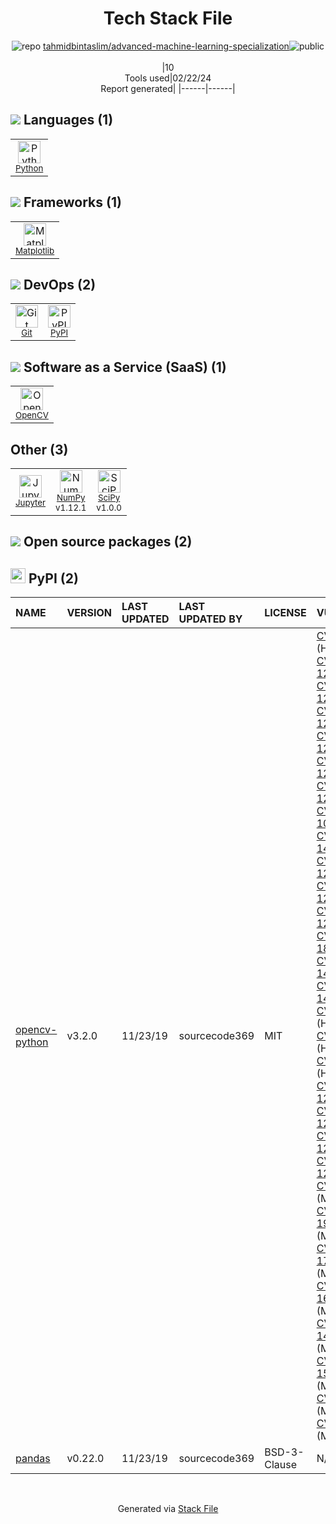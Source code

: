 <!--
&lt;--- Readme.md Snippet without images Start ---&gt;
## Tech Stack
tahmidbintaslim/advanced-machine-learning-specialization is built on the following main stack:

- [Python](https://www.python.org) – Languages
- [Matplotlib](http://matplotlib.org) – Charting Libraries
- [OpenCV](http://opencv.org/) – Image Processing and Management
- [Jupyter](http://jupyter.org) – Data Science Notebooks
- [NumPy](http://www.numpy.org/) – Data Science Tools
- [SciPy](http://www.scipy.org) – Data Science Tools

Full tech stack [here](/techstack.md)

&lt;--- Readme.md Snippet without images End ---&gt;

&lt;--- Readme.md Snippet with images Start ---&gt;
## Tech Stack
tahmidbintaslim/advanced-machine-learning-specialization is built on the following main stack:

- <img width='25' height='25' src='https://img.stackshare.io/service/993/pUBY5pVj.png' alt='Python'/> [Python](https://www.python.org) – Languages
- <img width='25' height='25' src='https://img.stackshare.io/service/2993/2DZC4KaA_400x400.jpg' alt='Matplotlib'/> [Matplotlib](http://matplotlib.org) – Charting Libraries
- <img width='25' height='25' src='https://img.stackshare.io/service/1293/opencv-logo-64x64.png' alt='OpenCV'/> [OpenCV](http://opencv.org/) – Image Processing and Management
- <img width='25' height='25' src='https://img.stackshare.io/service/4190/fGBUdNf__400x400.jpg' alt='Jupyter'/> [Jupyter](http://jupyter.org) – Data Science Notebooks
- <img width='25' height='25' src='https://img.stackshare.io/service/2179/default_332f874a2edb2686f578aa6389313efcea1eec41.png' alt='NumPy'/> [NumPy](http://www.numpy.org/) – Data Science Tools
- <img width='25' height='25' src='https://img.stackshare.io/service/3303/scipyshiny_small.png' alt='SciPy'/> [SciPy](http://www.scipy.org) – Data Science Tools

Full tech stack [here](/techstack.md)

&lt;--- Readme.md Snippet with images End ---&gt;
-->
<div align="center">

# Tech Stack File
![](https://img.stackshare.io/repo.svg "repo") [tahmidbintaslim/advanced-machine-learning-specialization](https://github.com/tahmidbintaslim/advanced-machine-learning-specialization)![](https://img.stackshare.io/public_badge.svg "public")
<br/><br/>
|10<br/>Tools used|02/22/24 <br/>Report generated|
|------|------|
</div>

## <img src='https://img.stackshare.io/languages.svg'/> Languages (1)
<table><tr>
  <td align='center'>
  <img width='36' height='36' src='https://img.stackshare.io/service/993/pUBY5pVj.png' alt='Python'>
  <br>
  <sub><a href="https://www.python.org">Python</a></sub>
  <br>
  <sub></sub>
</td>

</tr>
</table>

## <img src='https://img.stackshare.io/frameworks.svg'/> Frameworks (1)
<table><tr>
  <td align='center'>
  <img width='36' height='36' src='https://img.stackshare.io/service/2993/2DZC4KaA_400x400.jpg' alt='Matplotlib'>
  <br>
  <sub><a href="http://matplotlib.org">Matplotlib</a></sub>
  <br>
  <sub></sub>
</td>

</tr>
</table>

## <img src='https://img.stackshare.io/devops.svg'/> DevOps (2)
<table><tr>
  <td align='center'>
  <img width='36' height='36' src='https://img.stackshare.io/service/1046/git.png' alt='Git'>
  <br>
  <sub><a href="http://git-scm.com/">Git</a></sub>
  <br>
  <sub></sub>
</td>

<td align='center'>
  <img width='36' height='36' src='https://img.stackshare.io/service/12572/-RIWgodF_400x400.jpg' alt='PyPI'>
  <br>
  <sub><a href="https://pypi.org/">PyPI</a></sub>
  <br>
  <sub></sub>
</td>

</tr>
</table>

## <img src='https://img.stackshare.io/saas.svg'/> Software as a Service (SaaS) (1)
<table><tr>
  <td align='center'>
  <img width='36' height='36' src='https://img.stackshare.io/service/1293/opencv-logo-64x64.png' alt='OpenCV'>
  <br>
  <sub><a href="http://opencv.org/">OpenCV</a></sub>
  <br>
  <sub></sub>
</td>

</tr>
</table>

## Other (3)
<table><tr>
  <td align='center'>
  <img width='36' height='36' src='https://img.stackshare.io/service/4190/fGBUdNf__400x400.jpg' alt='Jupyter'>
  <br>
  <sub><a href="http://jupyter.org">Jupyter</a></sub>
  <br>
  <sub></sub>
</td>

<td align='center'>
  <img width='36' height='36' src='https://img.stackshare.io/service/2179/default_332f874a2edb2686f578aa6389313efcea1eec41.png' alt='NumPy'>
  <br>
  <sub><a href="http://www.numpy.org/">NumPy</a></sub>
  <br>
  <sub>v1.12.1</sub>
</td>

<td align='center'>
  <img width='36' height='36' src='https://img.stackshare.io/service/3303/scipyshiny_small.png' alt='SciPy'>
  <br>
  <sub><a href="http://www.scipy.org">SciPy</a></sub>
  <br>
  <sub>v1.0.0</sub>
</td>

</tr>
</table>


## <img src='https://img.stackshare.io/group.svg' /> Open source packages (2)</h2>

## <img width='24' height='24' src='https://img.stackshare.io/service/12572/-RIWgodF_400x400.jpg'/> PyPI (2)

|NAME|VERSION|LAST UPDATED|LAST UPDATED BY|LICENSE|VULNERABILITIES|
|:------|:------|:------|:------|:------|:------|
|[opencv-python](https://pypi.org/project/opencv-python)|v3.2.0|11/23/19|sourcecode369 |MIT|[CVE-2016-1516](https://github.com/advisories/GHSA-cvhw-2593-5j2q) (High)<br/>[CVE-2017-12604](https://github.com/advisories/GHSA-c7gp-2pch-qh2v) (High)<br/>[CVE-2017-12605](https://github.com/advisories/GHSA-rqxg-xvcq-3v2f) (High)<br/>[CVE-2017-12606](https://github.com/advisories/GHSA-vc29-rj92-gc7j) (High)<br/>[CVE-2017-12862](https://github.com/advisories/GHSA-5rpc-gwh9-q9fg) (High)<br/>[CVE-2017-12863](https://github.com/advisories/GHSA-wq8f-wvqp-xvvm) (High)<br/>[CVE-2017-12864](https://github.com/advisories/GHSA-267x-w5hx-8hjr) (High)<br/>[CVE-2017-1000450](https://github.com/advisories/GHSA-m43c-649m-pm48) (High)<br/>[CVE-2019-14493](https://github.com/advisories/GHSA-3448-vrgh-85xr) (High)<br/>[CVE-2017-12597](https://github.com/advisories/GHSA-8w3x-457r-wg53) (High)<br/>[CVE-2017-12600](https://github.com/advisories/GHSA-fr58-2xhv-qp3w) (High)<br/>[CVE-2017-12602](https://github.com/advisories/GHSA-pqjj-6f5q-gqph) (High)<br/>[CVE-2017-18009](https://github.com/advisories/GHSA-83rh-hx5x-q9p5) (High)<br/>[CVE-2019-14491](https://github.com/advisories/GHSA-fm39-cw8h-3p63) (High)<br/>[CVE-2019-14492](https://github.com/advisories/GHSA-fw99-f933-rgh8) (High)<br/>[CVE-2019-9423](https://github.com/advisories/GHSA-8849-5h85-98qw) (High)<br/>[CVE-2019-5063](https://github.com/advisories/GHSA-m6vm-8g8v-xfjh) (High)<br/>[CVE-2019-5064](https://github.com/advisories/GHSA-q799-q27x-vp7w) (High)<br/>[CVE-2017-12598](https://github.com/advisories/GHSA-33h2-69j3-r336) (High)<br/>[CVE-2017-12599](https://github.com/advisories/GHSA-fvq6-392h-6mjj) (High)<br/>[CVE-2017-12601](https://github.com/advisories/GHSA-w96g-3p64-63wr) (High)<br/>[CVE-2017-12603](https://github.com/advisories/GHSA-6v6p-p97v-g2p7) (High)<br/>[CVE-2016-1517](https://github.com/advisories/GHSA-fffj-9qwg-qmh5) (Moderate)<br/>[CVE-2019-19624](https://github.com/advisories/GHSA-jggw-2q6g-c3m6) (Moderate)<br/>[CVE-2017-17760](https://github.com/advisories/GHSA-jcxv-2j3h-mg59) (Moderate)<br/>[CVE-2019-16249](https://github.com/advisories/GHSA-x3rm-644h-67m8) (Moderate)<br/>[CVE-2017-14136](https://github.com/advisories/GHSA-634c-v2xv-ffpg) (Moderate)<br/>[CVE-2019-15939](https://github.com/advisories/GHSA-hxfw-jm98-v4mq) (Moderate)<br/>[CVE-2018-5268](https://github.com/advisories/GHSA-9g8h-pjm4-q92p) (Moderate)<br/>[CVE-2018-5269](https://github.com/advisories/GHSA-89rj-5ggj-3p9p) (Moderate)|
|[pandas](https://pypi.org/project/pandas)|v0.22.0|11/23/19|sourcecode369 |BSD-3-Clause|N/A|

<br/>
<div align='center'>

Generated via [Stack File](https://github.com/marketplace/stack-file)
